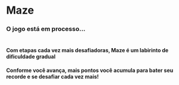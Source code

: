 # Maze

### O jogo está em processo...

#

#### Com etapas cada vez mais desafiadoras, Maze é um labirinto de dificuldade gradual
#### Conforme você avança, mais pontos você acumula para bater seu recorde e se desafiar cada vez mais!


